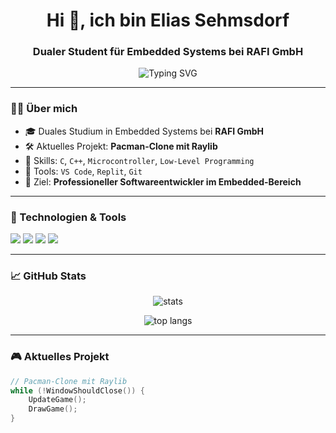 <h1 align="center">Hi 👋, ich bin Elias Sehmsdorf</h1>
<h3 align="center">Dualer Student für Embedded Systems bei RAFI GmbH</h3>

<p align="center">
  <img src="https://readme-typing-svg.herokuapp.com?font=Fira+Code&size=22&pause=1000&center=true&vCenter=true&width=435&lines=Embedded+Systems+%26+Low-Level+Code;C%2FC%2B%2B+Enthusiast;Always+building+something+new" alt="Typing SVG" />
</p>

---

### 👨‍💻 Über mich

- 🎓 Duales Studium in Embedded Systems bei **RAFI GmbH**
- 🛠️ Aktuelles Projekt: **Pacman-Clone mit Raylib**
- 🔧 Skills: `C`, `C++`, `Microcontroller`, `Low-Level Programming`
- 🔨 Tools: `VS Code`, `Replit`, `Git`
- 🎯 Ziel: **Professioneller Softwareentwickler im Embedded-Bereich**

---

### 🚀 Technologien & Tools

<p align="left">
  <img src="https://img.shields.io/badge/C-00599C?style=for-the-badge&logo=c&logoColor=white" />
  <img src="https://img.shields.io/badge/C++-004482?style=for-the-badge&logo=cplusplus&logoColor=white" />
  <img src="https://img.shields.io/badge/VS_Code-007ACC?style=for-the-badge&logo=visual-studio-code&logoColor=white" />
  <img src="https://img.shields.io/badge/Git-F05032?style=for-the-badge&logo=git&logoColor=white" />
</p>

---

### 📈 GitHub Stats

<p align="center">
  <img src="https://github-readme-stats.vercel.app/api?username=Elias-m-S&show_icons=true&theme=radical" alt="stats" />
</p>

<p align="center">
  <img src="https://github-readme-stats.vercel.app/api/top-langs/?username=Elias-m-S&layout=compact&theme=radical" alt="top langs" />
</p>

---

### 🎮 Aktuelles Projekt

```cpp
// Pacman-Clone mit Raylib
while (!WindowShouldClose()) {
    UpdateGame();
    DrawGame();
}
